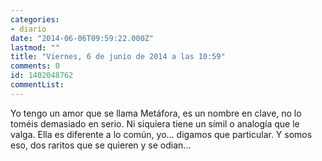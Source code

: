 ```yaml
---
categories:
- diario
date: "2014-06-06T09:59:22.000Z"
lastmod: ""
title: "Viernes, 6 de junio de 2014 a las 10:59"
comments: 0
id: 1402048762
commentList:
---
```


Yo tengo un amor que se llama Metáfora, es un nombre en clave, no lo toméis demasiado en serio. Ni siquiera tiene un símil o analogía que le valga. Ella es diferente a lo común, yo... digamos que particular. Y somos eso, dos raritos que se quieren y se odian...